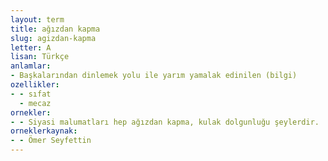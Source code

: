 ```yaml
---
layout: term
title: ağızdan kapma
slug: agizdan-kapma
letter: A
lisan: Türkçe
anlamlar:
- Başkalarından dinlemek yolu ile yarım yamalak edinilen (bilgi)
ozellikler:
- - sıfat
  - mecaz
ornekler:
- - Siyasi malumatları hep ağızdan kapma, kulak dolgunluğu şeylerdir.
orneklerkaynak:
- - Ömer Seyfettin
---
```

